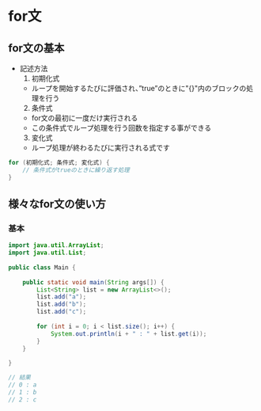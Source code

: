 # for文
## for文の基本
- 記述方法
  1. 初期化式
    - ループを開始するたびに評価され、”true”のときに"{}"内のブロックの処理を行う
  2. 条件式
    - for文の最初に一度だけ実行される
    - この条件式でループ処理を行う回数を指定する事ができる
  3. 変化式
    - ループ処理が終わるたびに実行される式です

```java
for (初期化式; 条件式; 変化式) {
    // 条件式がtrueのときに繰り返す処理
}
```

## 様々なfor文の使い方
### 基本
```java
import java.util.ArrayList;
import java.util.List;
 
public class Main {
    
    public static void main(String args[]) {
        List<String> list = new ArrayList<>();
        list.add("a");
        list.add("b");
        list.add("c");
     
        for (int i = 0; i < list.size(); i++) {
            System.out.println(i + " : " + list.get(i));
        }
    }
    
}

// 結果
// 0 : a
// 1 : b
// 2 : c
```
